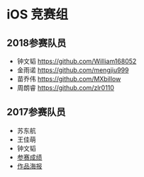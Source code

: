 # iOS 竞赛组
## 2018参赛队员
- 钟文韬 https://github.com/William168052
- 金雨诺 https://github.com/mengjiu999
- 苗乔伟 https://github.com/MXbillow
- 周朗睿 https://github.com/zlr0110
## 2017参赛队员
- 苏东航
- 王佳萌
- 钟文韬
- [参赛成绩](http://cs.hbu.cn/details.aspx?type=news&id=945)
- [作品海报](https://github.com/HBU/MobileTeminalContest/tree/master/WorkShow/RushParking)
